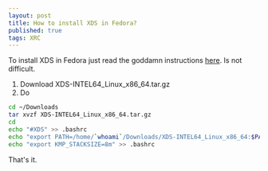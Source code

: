 ```yaml
---
layout: post
title: How to install XDS in Fedora?
published: true
tags: XRC
---
```


To install XDS in Fedora just read the goddamn instructions [here](https://xds.mr.mpg.de/html_doc/downloading.html). Is not difficult.

1. Download XDS-INTEL64_Linux_x86_64.tar.gz
2. Do 
``` bash
cd ~/Downloads
tar xvzf XDS-INTEL64_Linux_x86_64.tar.gz
cd
echo "#XDS" >> .bashrc
echo "export PATH=/home/`whoami`/Downloads/XDS-INTEL64_Linux_x86_64:$PATH" >> .bashrc
echo "export KMP_STACKSIZE=8m" >> .bashrc
```
That's it.

